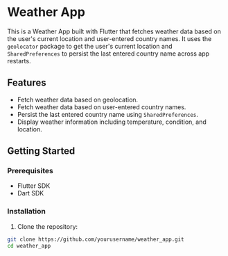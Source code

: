 # Weather App

This is a Weather App built with Flutter that fetches weather data based on the user's current location and user-entered country names. It uses the `geolocator` package to get the user's current location and `SharedPreferences` to persist the last entered country name across app restarts.

## Features

- Fetch weather data based on geolocation.
- Fetch weather data based on user-entered country names.
- Persist the last entered country name using `SharedPreferences`.
- Display weather information including temperature, condition, and location.

## Getting Started

### Prerequisites

- Flutter SDK
- Dart SDK

### Installation

1. Clone the repository:

```sh
git clone https://github.com/yourusername/weather_app.git
cd weather_app
